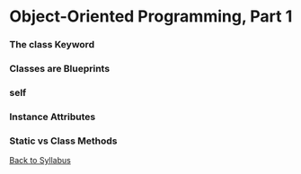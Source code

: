 # Object-Oriented Programming, Part 1

### The class Keyword

### Classes are Blueprints

### self

### Instance Attributes

### Static vs Class Methods


[Back to Syllabus](../../README.md)
